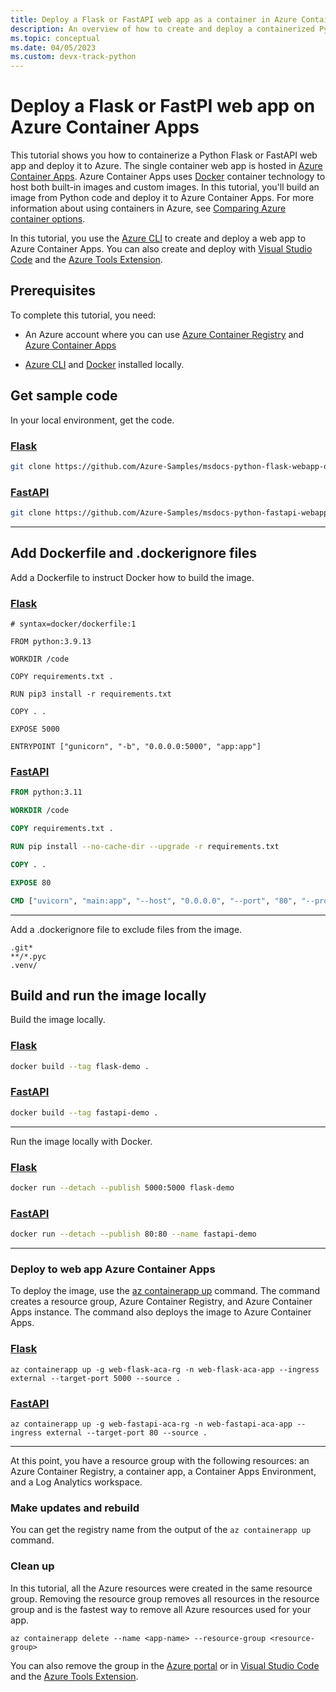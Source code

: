 ```yaml
---
title: Deploy a Flask or FastAPI web app as a container in Azure Container Apps
description: An overview of how to create and deploy a containerized Python web app (Flask or FastAPI) on Azure Container Apps.
ms.topic: conceptual
ms.date: 04/05/2023
ms.custom: devx-track-python
---
```


# Deploy a Flask or FastPI web app on Azure Container Apps

This tutorial shows you how to containerize a Python Flask or FastAPI web app and deploy it to Azure. The single container web app is hosted in [Azure Container Apps][1]. Azure Container Apps uses [Docker][4] container technology to host both built-in images and custom images.  In this tutorial, you'll build an image from Python code and deploy it to Azure Container Apps. For more information about using containers in Azure, see [Comparing Azure container options](/azure/container-apps/compare-options).

In this tutorial, you use the [Azure CLI][17] to create and deploy a web app to Azure Container Apps. You can also create and deploy with [Visual Studio Code][3] and the [Azure Tools Extension][5].

## Prerequisites

To complete this tutorial, you need:

* An Azure account where you can use [Azure Container Registry][11] and [Azure Container Apps][1]

* [Azure CLI][17] and [Docker][4] installed locally.

## Get sample code

In your local environment, get the code.

### [Flask](#tab/web-app-flask)

```bash
git clone https://github.com/Azure-Samples/msdocs-python-flask-webapp-quickstart.git
```

### [FastAPI](#tab/web-app-fastapi)

```bash
git clone https://github.com/Azure-Samples/msdocs-python-fastapi-webapp-quickstart.git
```

---

## Add Dockerfile and \.dockerignore files

Add a Dockerfile to instruct Docker how to build the image.

### [Flask](#tab/web-app-flask)

```Dockefile
# syntax=docker/dockerfile:1

FROM python:3.9.13

WORKDIR /code

COPY requirements.txt .

RUN pip3 install -r requirements.txt

COPY . .

EXPOSE 5000

ENTRYPOINT ["gunicorn", "-b", "0.0.0.0:5000", "app:app"]
```

### [FastAPI](#tab/web-app-fastapi)

```dockerfile
FROM python:3.11

WORKDIR /code

COPY requirements.txt .

RUN pip install --no-cache-dir --upgrade -r requirements.txt

COPY . .

EXPOSE 80

CMD ["uvicorn", "main:app", "--host", "0.0.0.0", "--port", "80", "--proxy-headers"]
```

---

Add a \.dockerignore file to exclude files from the image.

```dockerignore
.git*
**/*.pyc
.venv/
```

## Build and run the image locally

Build the image locally.

### [Flask](#tab/web-app-flask)

```bash
docker build --tag flask-demo .
```

### [FastAPI](#tab/web-app-fastapi)

```bash
docker build --tag fastapi-demo .
```

---

Run the image locally with Docker.

### [Flask](#tab/web-app-flask)

```bash
docker run --detach --publish 5000:5000 flask-demo
```

### [FastAPI](#tab/web-app-fastapi)

```bash
docker run --detach --publish 80:80 --name fastapi-demo
```

---

### Deploy to web app Azure Container Apps

To deploy the image, use the [az containerapp up][6] command. The command creates a resource group, Azure Container Registry, and Azure Container Apps instance. The command also deploys the image to Azure Container Apps.

### [Flask](#tab/web-app-flask)

```azurecli
az containerapp up -g web-flask-aca-rg -n web-flask-aca-app --ingress external --target-port 5000 --source .
```

### [FastAPI](#tab/web-app-fastapi)

```azurecli
az containerapp up -g web-fastapi-aca-rg -n web-fastapi-aca-app --ingress external --target-port 80 --source .
```

---

At this point, you have a resource group with the following resources: an Azure Container Registry, a container app, a Container Apps Environment, and a Log Analytics workspace.

### Make updates and rebuild

You can get the registry name from the output of the `az containerapp up` command.

### Clean up

In this tutorial, all the Azure resources were created in the same resource group. Removing the resource group removes all resources in the resource group and is the fastest way to remove all Azure resources used for your app.

```azurecli
az containerapp delete --name <app-name> --resource-group <resource-group>
```

You can also remove the group in the [Azure portal][2] or in [Visual Studio Code][3] and the [Azure Tools Extension][5].

[1]: /azure/container-apps/overview
[2]: https://portal.azure.com/
[3]: https://code.visualstudio.com/
[4]: https://www.docker.com/
[5]: https://code.visualstudio.com/docs/azure/extensions
[6]: /cli/azure/containerapp?view=azure-cli-latest#az_containerapp_up
[9]: https://flask.palletsprojects.com/en/2.1.x/
[10]: https://fastapi.tiangolo.com/
[11]: https://azure.microsoft.com/services/container-registry/
[17]: /cli/azure/what-is-azure-cli
